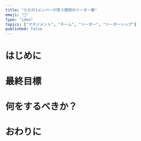 ```yaml
---
title: "ただの1メンバーが思う理想のリーダー像"
emoji: "🫅"
type: "idea"
topics: ["マネジメント", "チーム", "リーダー", "リーダーシップ"]
published: false
---
```


# はじめに

# 最終目標

# 何をするべきか？

# おわりに
